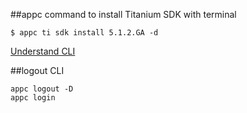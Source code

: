##appc command to install Titanium SDK with terminal 

```
$ appc ti sdk install 5.1.2.GA -d
```

[Understand CLI](http://www.appcelerator.com/blog/2016/03/understanding-the-unified-appcelerator-cli/)

##logout CLI
```
appc logout -D
appc login
```
